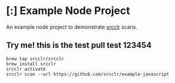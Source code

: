 # [:] Example Node Project

An example node project to demonstrate [srcclr](https://www.srcclr.com) scans.


## Try me! this is the test pull test 123454


```
brew tap srcclr/srcclr
brew install srcclr
srcclr activate
srcclr scan --url https://github.com/srcclr/example-javascript
```
